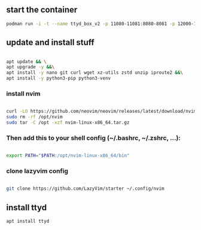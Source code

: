 ## start the container
```bash
podman run -i -t --name ttyd_box_v2 -p 11080-11081:8080-8081 -p 12000-12100:9000-9100 -v ~/ttyd_box/:/home/ubuntu/ttyd_files -v ~/ttyd_shared/:/home/ubuntu/shared docker.io/ubuntu /bin/bash
```

## update and install stuff
```bash

apt update && \
apt upgrade -y &&\
apt install -y nano git curl wget xz-utils zstd unzip iproute2 &&\
apt install -y python3-pip python3-venv

```
### install nvim
```bash

curl -LO https://github.com/neovim/neovim/releases/latest/download/nvim-linux-x86_64.tar.gz
sudo rm -rf /opt/nvim
sudo tar -C /opt -xzf nvim-linux-x86_64.tar.gz
```


### Then add this to your shell config (~/.bashrc, ~/.zshrc, ...):
```bash

export PATH="$PATH:/opt/nvim-linux-x86_64/bin"
```
### clone lazyvim config
```bash

git clone https://github.com/LazyVim/starter ~/.config/nvim
```

## install ttyd
```bash
apt install ttyd
```
